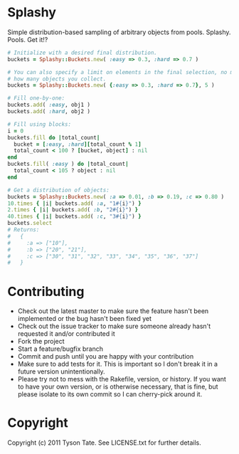 Splashy
=======

Simple distribution-based sampling of arbitrary objects from pools. Splashy. Pools. Get it!?

```ruby
# Initialize with a desired final distribution.
buckets = Splashy::Buckets.new( :easy => 0.3, :hard => 0.7 )

# You can also specify a limit on elements in the final selection, no matter
# how many objects you collect.
buckets = Splashy::Buckets.new( {:easy => 0.3, :hard => 0.7}, 5 )

# Fill one-by-one:
buckets.add( :easy, obj1 )
buckets.add( :hard, obj2 )

# Fill using blocks:
i = 0
buckets.fill do |total_count|
  bucket = [:easy, :hard][total_count % 1]
  total_count < 100 ? [bucket, object] : nil
end
buckets.fill( :easy ) do |total_count|
  total_count < 105 ? object : nil
end

# Get a distribution of objects:
buckets = Splashy::Buckets.new( :a => 0.01, :b => 0.19, :c => 0.80 )
10.times { |i| buckets.add( :a, "1#{i}") }
2.times { |i| buckets.add( :b, "2#{i}") }
40.times { |i| buckets.add( :c, "3#{i}") }
buckets.select
# Returns:
#   {
#     :a => ["10"],
#     :b => ["20", "21"],
#     :c => ["30", "31", "32", "33", "34", "35", "36", "37"]
#   }
```

Contributing
============

* Check out the latest master to make sure the feature hasn't been implemented or the bug hasn't been fixed yet
* Check out the issue tracker to make sure someone already hasn't requested it and/or contributed it
* Fork the project
* Start a feature/bugfix branch
* Commit and push until you are happy with your contribution
* Make sure to add tests for it. This is important so I don't break it in a future version unintentionally.
* Please try not to mess with the Rakefile, version, or history. If you want to have your own version, or is otherwise necessary, that is fine, but please isolate to its own commit so I can cherry-pick around it.

Copyright
=========

Copyright (c) 2011 Tyson Tate. See LICENSE.txt for further details.
